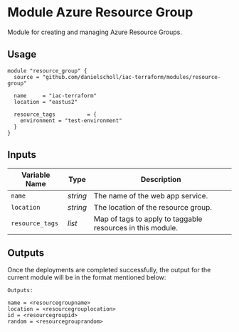 # Module Azure Resource Group

Module for creating and managing Azure Resource Groups.

## Usage

```
module "resource_group" {
  source = "github.com/danielscholl/iac-terraform/modules/resource-group"

  name     = "iac-terraform"
  location = "eastus2"

  resource_tags          = {
    environment = "test-environment"
  } 
}
```

## Inputs

| Variable Name                     | Type       | Description                          | 
| --------------------------------- | ---------- | ------------------------------------ |
| `name`                            | _string_   | The name of the web app service.     |
| `location`                        | _string_   | The location of the resource group.  |
| `resource_tags`                   | _list_     | Map of tags to apply to taggable resources in this module. |


## Outputs

Once the deployments are completed successfully, the output for the current module will be in the format mentioned below:

```
Outputs:

name = <resourcegroupname>
location = <resourcegrouplocation>
id = <resourcegroupid>
random = <resourcegrouprandom>
```
